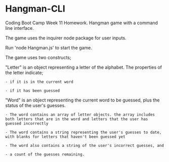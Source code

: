 # Hangman-CLI
Coding Boot Camp Week 11 Homework. Hangman game with a command line interface.

The game uses the inquirer node package for user inputs.

Run 'node Hangman.js' to start the game.

The game uses two constructs;

"Letter" is an object representing a letter of the alphabet. The properties of the letter indicate;

	- if it is in the current word
	
	- if it has been guessed

"Word" is an object representing the current word to be guessed, plus the status of the user's guesses.

	- The word contains an array of letter objects. the array includes both letters that are in the word and letters that the user has guessed incorrectly

	- The word contains a string representing the user's guesses to date, with blanks for letters that haven't been guessed yet

	- The word also contains a string of the user's incorrect guesses, and

	- a count of the guesses remaining.



